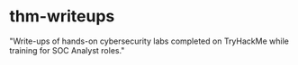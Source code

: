 # thm-writeups
"Write-ups of hands-on cybersecurity labs completed on TryHackMe while training for SOC Analyst roles."
